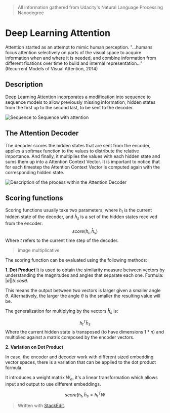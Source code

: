 > All information gathered from Udacity's Natural Language Processing Nanodegree

# Deep Learning Attention

Attention started as an attempt to mimic human perception. "...humans focus attention selectively on parts of the visual space to acquire information when and where it is needed, and combine information from different fixations over time to build and internal representation..." (Recurrent Models of Visual Attention, 2014)

## Description

Deep Learning Attention incorporates a modification into sequence to sequence models to allow previously missing information, hidden states from the first up to the second last, to be sent to the decoder.

![Sequence to Sequence with attention](https://raw.githubusercontent.com/euphonie/study-notes/master/Computer%20Science/Theory/Natural%20Language%20Processing/Deep%20Learning%20Attention/s2sattention.png)

## The Attention Decoder

The decoder scores the hidden states that are sent from the encoder, applies a softmax function to the values to distribute the relative importance. And finally, it multiplies the values with each hidden state and sums them up into a Attention Context Vector. 
It is important to notice that for each timestep the Attention Context Vector is computed again with the corresponding hidden state.

![Description of the process within the Attention Decoder](https://raw.githubusercontent.com/euphonie/study-notes/master/Computer%20Science/Theory/Natural%20Language%20Processing/Deep%20Learning%20Attention/contextvector.png)


## Scoring functions

Scoring functions usually take two parameters, where $h_t$ is the current hidden state of the decoder, and $\bar{h}_s$ is a set of the hidden states received from the encoder: 
$$
score(h_t, \bar{h}_s)
$$
Where $t$ refers to the current time step of the decoder.

> image multiplicative

The scoring function can be evaluated using the following methods: 

**1. Dot Product**
 It is used to obtain the similarity measure between vectors by understanding the magnitudes and angles that separate each one. Formula: $|a||b|cos\theta$.

This means the output between two vectors is larger given a smaller angle $\theta$. Alternatively, the larger the angle $\theta$ is the smaller the resulting value will be.

The generalization for multiplying by the vectors $\bar{h}_s$  is: 

$$
h_t^T\bar{h}_s
$$
Where the current hidden state is transposed (to have dimensions $1 *n$) and multiplied against a matrix composed by the encoder vectors.

**2. Variation on Dot Product**

In case, the encoder and decoder work with different sized embedding vector spaces, there is a variation that can be applied to the dot product formula.

It introduces a weight matrix $W_a$, it's a linear transformation which allows input and output to use different embeddings.

$$
score(h_t, \bar{h}_s = h_t^TW
$$

> Written with [StackEdit](https://stackedit.io/).
<!--stackedit_data:
eyJoaXN0b3J5IjpbMTY2NjEyODg3Nyw0NzQ0NTA4NzYsNzAxMT
c1MDgzLC0xMDU0MDE2Mzk2LC0xOTk4NzkyMTgzLDEwNTc3Njg0
NCwtMTc0MjgzOTA4MCwtMTA3NTY0MDMyMSw3NDg1MjAxOTVdfQ
==
-->